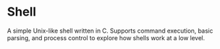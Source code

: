 # Shell
A simple Unix-like shell written in C. Supports command execution, basic parsing, and process control to explore how shells work at a low level.
